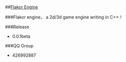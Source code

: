 ##[Flakor Engine](http://flakor.org)

###Flakor engine，
	a 2d/3d game engine writing in C++！

###Release
   + 0.0.1beta

###QQ Group
+ 426992887	

